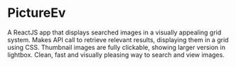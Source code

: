 # PictureEv
A ReactJS app that displays searched images in a visually appealing grid system. Makes API call to retrieve relevant results, displaying them in a grid using CSS. Thumbnail images are fully clickable, showing larger version in lightbox. Clean, fast and visually pleasing way to search and view images.
